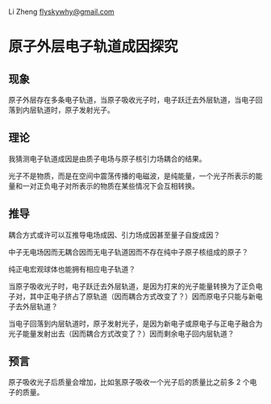 Li Zheng <flyskywhy@gmail.com>

# 原子外层电子轨道成因探究

## 现象
原子外层存在多条电子轨道，当原子吸收光子时，电子跃迁去外层轨道，当电子回落到内层轨道时，原子发射光子。

## 理论
我猜测电子轨道成因是由质子电场与原子核引力场耦合的结果。

光子不是物质，而是在空间中震荡传播的电磁波，是纯能量，一个光子所表示的能量和一对正负电子对所表示的物质在某些情况下会互相转换。

## 推导
耦合方式或许可以互推导电场成因、引力场成因甚至量子自旋成因？

中子无电场因而无耦合因而无电子轨道因而不存在纯中子原子核组成的原子？

纯正电宏观球体也能拥有相应电子轨道？

当原子吸收光子时，电子跃迁去外层轨道，是因为打来的光子能量转换为了正负电子对，其中正电子挤占了原轨道（因而耦合方式改变了？）因而原电子只能与新电子去外层轨道？

当电子回落到内层轨道时，原子发射光子，是因为新电子或原电子与正电子融合为光子能量发射出去（因而耦合方式改变了？）因而剩余电子回内层轨道？

## 预言
原子吸收光子后质量会增加，比如氢原子吸收一个光子后的质量比之前多 2 个电子的质量。